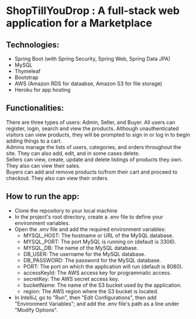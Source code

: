 # ShopTillYouDrop : A full-stack web application for a Marketplace 
## Technologies:
- Spring Boot (with Spring Security, Spring Web, Spring Data JPA)
- MySQL
- Thymeleaf
- Bootstrap
- AWS (Amazon RDS for dataabse, Amazon S3 for file storage)
- Heroku for app hosting
## Functionalities:
There are three types of users: Admin, Seller, and Buyer. 
All users can register, login, search and view the products. Although unauthenticated visitors can view products, they will be prompted to sign in or log in to begin adding things to a cart.  
Admins manage the lists of users, categories, and orders throughout the site. They can also add, edit, and in some cases delete.  
Sellers can view, create, update and delete listings of products they own. They also can view their sales.    
Buyers can add and remove products to/from their cart and proceed to checkout. They also can view their orders.  

## How to run the app:
- Clone the repository to your local machine
- In the project's root directory, create a .env file to define your environment variables.
- Open the .env file and add the required environment variables:
  * MYSQL_HOST: The hostname or URL of the MySQL database.
  * MYSQL_PORT: The port MySQL is running on (default is 3306).
  * MYSQL_DB: The name of the MySQL database.
  * DB_USER: The username for the MySQL database.
  * DB_PASSWORD: The password for the MySQL database.
  * PORT: The port on which the application will run (default is 8080).
  * accessKeyId: The AWS access key for programmatic access.
  * secretKey: The AWS secret access key.
  * bucketName: The name of the S3 bucket used by the application.
  * region: The AWS region where the S3 bucket is located.
- In IntelliJ, go to "Run", then "Edit Configurations", then add "Environment Variables"; and add the .env file's path as a line under "Modify Options".
